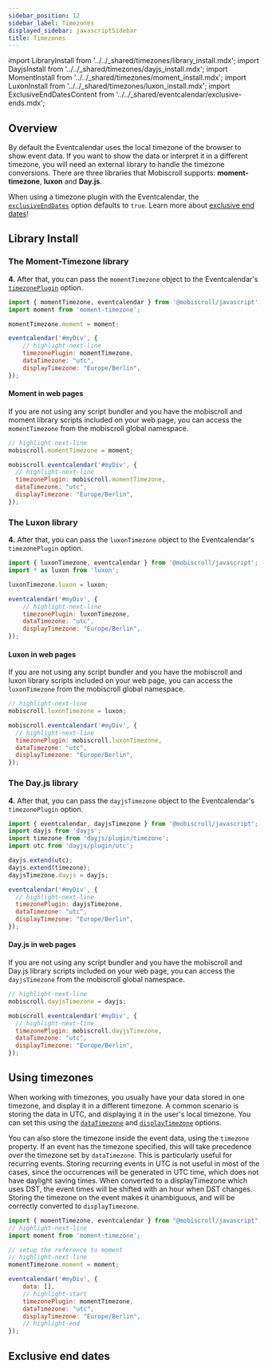 ```yaml
---
sidebar_position: 12
sidebar_label: Timezones
displayed_sidebar: javascriptSidebar
title: Timezones
---
```


import LibraryInstall from '../../_shared/timezones/library_install.mdx';
import DayjsInstall from '../../_shared/timezones/dayjs_install.mdx';
import MomentInstall from '../../_shared/timezones/moment_install.mdx';
import LuxonInstall from '../../_shared/timezones/luxon_install.mdx';
import ExclusiveEndDatesContent from '../../_shared/eventcalendar/exclusive-ends.mdx';

## Overview

By default the Eventcalendar uses the local timezone of the browser to show event data. If you want to show the data or interpret it in a different timezone, you will need an external library to handle the timezone conversions. There are three libraries that Mobiscroll supports: **moment-timezone**, **luxon** and **Day.js**.

When using a timezone plugin with the Eventcalendar, the [`exclusiveEndDates`](api#opt-exclusiveEndDates) option defaults to `true`. Learn more about [exclusive end dates](#exclusive-end-dates)!

## Library Install

<LibraryInstall />

### The Moment-Timezone library

<MomentInstall framework="javascript" />

**4.** After that, you can pass the `momentTimezone` object to the Eventcalendar's [`timezonePlugin`](./api#opt-timezonePlugin) option.

```js
import { momentTimezone, eventcalendar } from '@mobiscroll/javascript';
import moment from 'moment-timezone';

momentTimezone.moment = moment;

eventcalendar('#myDiv', {
    // highlight-next-line
    timezonePlugin: momentTimezone,
    dataTimezone: "utc",
    displayTimezone: "Europe/Berlin",
});
```

#### Moment in web pages

If you are not using any script bundler and you have the mobiscroll and moment library scripts included on your web page, you can access the `momentTimezone` from the mobiscroll global namespace.

```js
// highlight-next-line
mobiscroll.momentTimezone = moment;

mobiscroll.eventcalendar('#myDiv', {
  // highlight-next-line
  timezonePlugin: mobiscroll.momentTimezone,
  dataTimezone: "utc",
  displayTimezone: "Europe/Berlin",
});
```

### The Luxon library

<LuxonInstall framework="javascript" />

**4.** After that, you can pass the `luxonTimezone` object to the Eventcalendar's `timezonePlugin` option.

```js
import { luxonTimezone, eventcalendar } from '@mobiscroll/javascript';
import * as luxon from 'luxon';

luxonTimezone.luxon = luxon;

eventcalendar('#myDiv', {
    // highlight-next-line
    timezonePlugin: luxonTimezone,
    dataTimezone: "utc",
    displayTimezone: "Europe/Berlin",
});
```

#### Luxon in web pages

If you are not using any script bundler and you have the mobiscroll and luxon library scripts included on your web page, you can access the `luxonTimezone` from the mobiscroll global namespace.

```js
// highlight-next-line
mobiscroll.luxonTimezone = luxon;

mobiscroll.eventcalendar('#myDiv', {
  // highlight-next-line
  timezonePlugin: mobiscroll.luxonTimezone,
  dataTimezone: "utc",
  displayTimezone: "Europe/Berlin",
});
```

### The Day.js library

<DayjsInstall framework="javascript" />

**4.** After that, you can pass the `dayjsTimezone` object to the Eventcalendar's `timezonePlugin` option.

```js
import { eventcalendar, dayjsTimezone } from '@mobiscroll/javascript';
import dayjs from 'dayjs';
import timezone from 'dayjs/plugin/timezone';
import utc from 'dayjs/plugin/utc';

dayjs.extend(utc);
dayjs.extend(timezone);
dayjsTimezone.dayjs = dayjs;

eventcalendar('#myDiv', {
  // highlight-next-line
  timezonePlugin: dayjsTimezone,
  dataTimezone: "utc",
  displayTimezone: "Europe/Berlin",
});
```

#### Day.js in web pages

If you are not using any script bundler and you have the mobiscroll and Day.js library scripts included on your web page, you can access the `dayjsTimezone` from the mobiscroll global namespace.

```js
// highlight-next-line
mobiscroll.dayjsTimezone = dayjs;

mobiscroll.eventcalendar('#myDiv', {
  // highlight-next-line
  timezonePlugin: mobiscroll.dayjsTimezone,
  dataTimezone: "utc",
  displayTimezone: "Europe/Berlin",
});
```

## Using timezones

When working with timezones, you usually have your data stored in one timezone, and display it in a different timezone. A common scenario is storing the data in UTC, and displaying it in the user's local timezone. You can set this using the [`dataTimezone`](api#opt-dataTimezone) and [`displayTimezone`](api#opt-displayTimezone) options.

You can also store the timezone inside the event data, using the `timezone` property. If an event has the timezone specified, this will take precedence over the timezone set by `dataTimezone`. This is particularly useful for recurring events. Storing recurring events in UTC is not useful in most of the cases, since the occurrences will be generated in UTC time, which does not have daylight saving times. When converted to a displayTimezone which uses DST, the event times will be shifted with an hour when DST changes. Storing the timezone on the event makes it unambiguous, and will be correctly converted to `displayTimezone`.

```js title="Example"
import { momentTimezone, eventcalendar } from "@mobiscroll/javascript";
// highlight-next-line
import moment from 'moment-timezone';

// setup the reference to moment
// highlight-next-line
momentTimezone.moment = moment;

eventcalendar('#myDiv', {
    data: [],
    // highlight-start
    timezonePlugin: momentTimezone,
    dataTimezone: "utc",
    displayTimezone: "Europe/Berlin",
    // highlight-end
});
```

## Exclusive end dates

<ExclusiveEndDatesContent />
